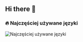 ## Hi there 👋

<!--
**PatrickMonsterr/PatrickMonsterr** is a ✨ _special_ ✨ repository because its `README.md` (this file) appears on your GitHub profile.

Here are some ideas to get you started:

- 🔭 I’m currently working on ...
- 🌱 I’m currently learning ...
- 👯 I’m looking to collaborate on ...
- 🤔 I’m looking for help with ...
- 💬 Ask me about ...
- 📫 How to reach me: ...
- 😄 Pronouns: ...
- ⚡ Fun fact: ...
-->
### 🔥 Najczęściej używane języki
![Najczęściej używane języki](https://github-readme-stats.vercel.app/api/top-langs/?username=PatrickMonsterr&layout=compact&theme=radical)
